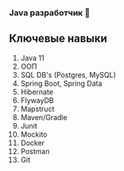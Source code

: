 ### Java разработчик 👋

## Ключевые навыки
1. Java 11
2. ООП
3. SQL DB's (Postgres, MySQL)
4. Spring Boot, Spring Data
5. Hibernate
6. FlywayDB
7. Mapstruct
8. Maven/Gradle
9. Junit
10. Mockito
11. Docker
12. Postman
13. Git
<!--
**thebestWasabi/theBestWasabi** is a ✨ _special_ ✨ repository because its `README.md` (this file) appears on your GitHub profile.

Here are some ideas to get you started:

- 🔭 I’m currently working on ...
- 🌱 I’m currently learning ...
- 👯 I’m looking to collaborate on ...
- 🤔 I’m looking for help with ...
- 💬 Ask me about ...
- 📫 How to reach me: ...
- 😄 Pronouns: ...
- ⚡ Fun fact: ...
-->
